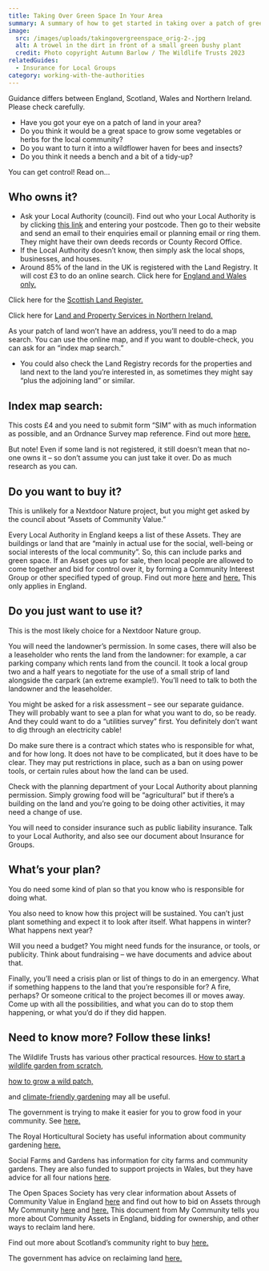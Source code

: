 ```yaml
---
title: Taking Over Green Space In Your Area
summary: A summary of how to get started in taking over a patch of green space
image:
  src: /images/uploads/takingovergreenspace_orig-2-.jpg
  alt: A trowel in the dirt in front of a small green bushy plant
  credit: Photo copyright Autumn Barlow / The Wildlife Trusts 2023
relatedGuides:
  - Insurance for Local Groups
category: working-with-the-authorities
---
```

Guidance differs between England, Scotland, Wales and Northern Ireland. Please check carefully.

* Have you got your eye on a patch of land in your area?
* Do you think it would be a great space to grow some vegetables or herbs for the local community?
* Do you want to turn it into a wildflower haven for bees and insects?
* Do you think it needs a bench and a bit of a tidy-up?

You can get control! Read on…

## Who owns it?

* Ask your Local Authority (council). Find out who your Local Authority is by clicking [this link](https://www.gov.uk/find-local-council) and entering your postcode.  Then go to their website and send an email to their enquiries email or planning email or ring them. They might have their own deeds records or County Record Office.
* If the Local Authority doesn’t know, then simply ask the local shops, businesses, and houses.
* Around 85% of the land in the UK is registered with the Land Registry. It will cost £3 to do an online search. Click here for [England and Wales only.](https://www.gov.uk/search-property-information-land-registry) 

Click here for the [Scottish Land Register.](https://www.ros.gov.uk/our-registers/land-register-of-scotland) 

Click here for [Land and Property Services in Northern Ireland.](https://www.nidirect.gov.uk/articles/searching-land-registry) 

As your patch of land won’t have an address, you’ll need to do a map search. You can use the online map, and if you want to double-check, you can ask for an “index map search.”
* You could also check the Land Registry records for the properties and land next to the land you’re interested in, as sometimes they might say “plus the adjoining land” or similar.

## Index map search:

This costs £4 and you need to submit form “SIM” with as much information as possible, and an Ordnance Survey map reference. Find out more [here.](https://www.gov.uk/government/publications/index-map-application-for-an-official-search-sim)


But note! Even if some land is not registered, it still doesn’t mean that no-one owns it – so don’t assume you can just take it over. Do as much research as you can.

## Do you want to buy it?

This is unlikely for a Nextdoor Nature project, but you might get asked by the council about “Assets of Community Value.”


Every Local Authority in England keeps a list of these Assets. They are buildings or land that are “mainly in actual use for the social, well-being or social interests of the local community”. So, this can include parks and green space. If an Asset goes up for sale, then local people are allowed to come together and bid for control over it, by forming a Community Interest Group or other specified typed of group. Find out more [here](https://www.oss.org.uk/need-to-know-more/information-hub/community-assets-and-protecting-open-space/) and [here.](https://mycommunity.org.uk/community-assets-and-ownership) This only applies in England.

## Do you just want to use it?

This is the most likely choice for a Nextdoor Nature group.


You will need the landowner’s permission. In some cases, there will also be a leaseholder who rents the land from the landowner: for example, a car parking company which rents land from the council. It took a local group two and a half years to negotiate for the use of a small strip of land alongside the carpark (an extreme example!). You’ll need to talk to both the landowner and the leaseholder.


You might be asked for a risk assessment – see our separate guidance. They will probably want to see a plan for what you want to do, so be ready. And they could want to do a “utilities survey” first. You definitely don’t want to dig through an electricity cable!


Do make sure there is a contract which states who is responsible for what, and for how long. It does not have to be complicated, but it does have to be clear. They may put restrictions in place, such as a ban on using power tools, or certain rules about how the land can be used.


Check with the planning department of your Local Authority about planning permission. Simply growing food will be “agricultural” but if there’s a building on the land and you’re going to be doing other activities, it may need a change of use.


You will need to consider insurance such as public liability insurance. Talk to your Local Authority, and also see our document about Insurance for Groups.

## What’s your plan?

You do need some kind of plan so that you know who is responsible for doing what.


You also need to know how this project will be sustained. You can’t just plant something and expect it to look after itself. What happens in winter? What happens next year?


Will you need a budget? You might need funds for the insurance, or tools, or publicity. Think about fundraising – we have documents and advice about that.


Finally, you’ll need a crisis plan or list of things to do in an emergency. What if something happens to the land that you’re responsible for? A fire, perhaps? Or someone critical to the project becomes ill or moves away. Come up with all the possibilities, and what you can do to stop them happening, or what you’d do if they did happen.

## Need to know more? Follow these links!

The Wildlife Trusts has various other practical resources. [How to start a wildlife garden from scratch,](https://www.wildlifetrusts.org/actions/how-start-wildlife-garden-scratch)

 [how to grow a wild patch,](https://www.wildlifetrusts.org/actions/how-grow-wild-patch-or-mini-meadow) 

and [climate-friendly gardening](https://www.wildlifetrusts.org/actions/climate-friendly-gardening) may all be useful.


The government is trying to make it easier for you to grow food in your community. See [here.](https://assets.publishing.service.gov.uk/government/uploads/system/uploads/attachment_data/file/7595/2203624.pdf)


The Royal Horticultural Society has useful information about community gardening [here.](https://www.rhs.org.uk/get-involved/community-gardening/resources)


Social Farms and Gardens has information for city farms and community gardens. They are also funded to support projects in Wales, but they have advice for all four nations [here](https://www.farmgarden.org.uk/).


The Open Spaces Society has very clear information about Assets of Community Value in England [here](https://www.oss.org.uk/need-to-know-more/information-hub/community-assets-and-protecting-open-space/) and find out how to bid on Assets through My Community [here](https://mycommunity.org.uk/community-assets-and-ownership) and [here.](https://mycommunity.org.uk/what-are-assets-of-community-value-acv) This document from My Community tells you more about Community Assets in England, bidding for ownership, and other ways to reclaim land here.


Find out more about Scotland’s community right to buy [here.](https://www.gov.scot/policies/land-reform/community-right-to-buy/)


The government has advice on reclaiming land [here.](https://www.gov.uk/government/publications/2010-to-2015-government-policy-localism/2010-to-2015-government-policy-localism#appendix-5-community-right-to-reclaim-land)
